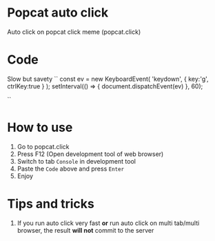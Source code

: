 # Popcat auto click
Auto click on popcat click meme (popcat.click)

# Code
Slow but savety
``
const ev = new KeyboardEvent(
  'keydown',
  {
    key:'g',
    ctrlKey:true
  }
);
setInterval(() => {
  document.dispatchEvent(ev)
}, 60);

``

# How to use
1. Go to popcat.click
2. Press F12 (Open development tool of web browser)
3. Switch to tab `Console` in development tool
4. Paste the `Code` above and press `Enter`
5. Enjoy

# Tips and tricks
1. If you run auto click very fast **or** run auto click on multi tab/multi browser, the result **will not** commit to the server

